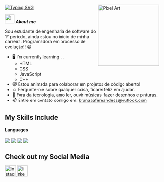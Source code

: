 [![Typing SVG](https://readme-typing-svg.herokuapp.com?font=Fira+Code&weight=700&pause=1000&color=F707A7&width=435&lines=Welcome+to+my+Github+profile!;Hi%2C+everyone!+I'm+am+Bruna+Fernandes)](https://git.io/typing-svg)
<img src="https://github.com/user-attachments/assets/3dd95ed7-9349-404f-8506-a3ad9a4cf5fb" alt="Pixel Art" align="right" width="200">

<img src="https://media.giphy.com/media/ObNTw8Uzwy6KQ/giphy.gif" width="30px">&nbsp;***About me***

Sou estudante de engenharia de software do 1° período, ainda estou no ínicio de minha carreira. Programadora em processo de evolução!! 😁
- 🖥️ I’m currently learning ...
  - HTML
  - CSS
  - JavaScript
  - C++
- 😸 Estou animada para colaborar em projetos de código aberto!
- ☺️ Pergunte-me sobre qualquer coisa, ficarei feliz em ajudar.
- 💭 Fora da tecnologia, amo ler, ouvir músicas, fazer desenhos e pinturas.
- 📫 Entre em contato comigo em: <a href="brunaaafernandess@outlook.com">brunaaafernandess@outlook.com</a>

## My Skills Include

<h4> Languages </h4>
<span> 
  <img src="https://img.shields.io/badge/HTML5-E34F26?style=for-the-badge&logo=html5&logoColor=white">
  <img src="https://img.shields.io/badge/Java-ED8B00?style=for-the-badge&logo=java&logoColor=white">
  <img src="https://img.shields.io/badge/C-00599C?style=for-the-badge&logo=c&logoColor=white">
  <img src="https://img.shields.io/badge/python-3670A0?style=for-the-badge&logo=python&logoColor=ffdd54">


  ## Check out my Social Media

 

<div align="left">
  <a href=https://www.instagram.com/lbrunoca?igsh" target="_blank">
    <img src="https://img.shields.io/static/v1?message=Instagram&logo=instagram&label=&color=E4405F&logoColor=white&labelColor=&style=for-the-badge" height="35" alt="instagram logo"  />
  </a>
  <a href=www.linkedin.com/in/bruna-hellen-fernandes-de-sousa-01b232302="_blank">
    <img src="https://img.shields.io/static/v1?message=LinkedIn&logo=linkedin&label=&color=0077B5&logoColor=white&labelColor=&style=for-the-badge" height="35" alt="linkedin logo"  />
  </a>
</div>

 


